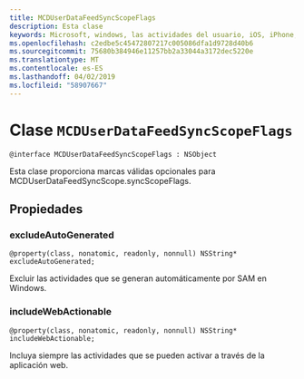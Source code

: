 ```yaml
---
title: MCDUserDataFeedSyncScopeFlags
description: Esta clase
keywords: Microsoft, windows, las actividades del usuario, iOS, iPhone, objectiveC, conectado los dispositivos, proyecto Roma
ms.openlocfilehash: c2edbe5c45472807217c005086dfa1d9728d40b6
ms.sourcegitcommit: 75680b384946e11257bb2a33044a3172dec5220e
ms.translationtype: MT
ms.contentlocale: es-ES
ms.lasthandoff: 04/02/2019
ms.locfileid: "58907667"
---
```

# <a name="class-mcduserdatafeedsyncscopeflags"></a>Clase `MCDUserDataFeedSyncScopeFlags`

```
@interface MCDUserDataFeedSyncScopeFlags : NSObject
```

Esta clase proporciona marcas válidas opcionales para MCDUserDataFeedSyncScope.syncScopeFlags.

## <a name="properties"></a>Propiedades

### <a name="excludeautogenerated"></a>excludeAutoGenerated

`@property(class, nonatomic, readonly, nonnull) NSString* excludeAutoGenerated;`

Excluir las actividades que se generan automáticamente por SAM en Windows.

### <a name="includewebactionable"></a>includeWebActionable
`@property(class, nonatomic, readonly, nonnull) NSString* includeWebActionable;`

Incluya siempre las actividades que se pueden activar a través de la aplicación web.